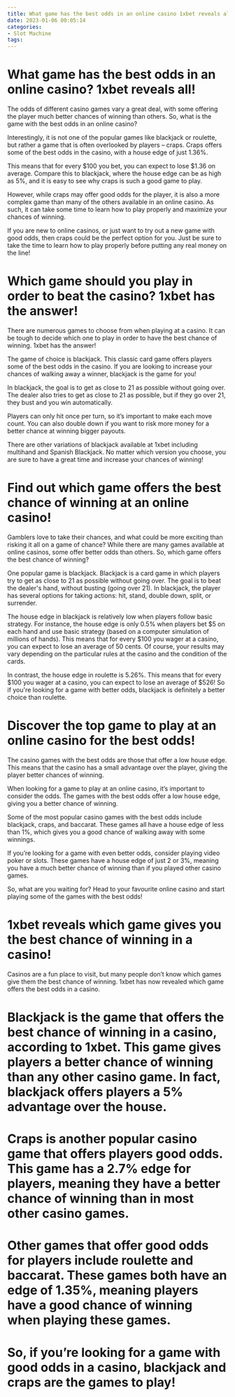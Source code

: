 ```yaml
---
title: What game has the best odds in an online casino 1xbet reveals all!
date: 2023-01-06 00:05:14
categories:
- Slot Machine
tags:
---
```



#  What game has the best odds in an online casino? 1xbet reveals all!

The odds of different casino games vary a great deal, with some offering the player much better chances of winning than others. So, what is the game with the best odds in an online casino?

Interestingly, it is not one of the popular games like blackjack or roulette, but rather a game that is often overlooked by players – craps. Craps offers some of the best odds in the casino, with a house edge of just 1.36%.

This means that for every $100 you bet, you can expect to lose $1.36 on average. Compare this to blackjack, where the house edge can be as high as 5%, and it is easy to see why craps is such a good game to play.

However, while craps may offer good odds for the player, it is also a more complex game than many of the others available in an online casino. As such, it can take some time to learn how to play properly and maximize your chances of winning.

If you are new to online casinos, or just want to try out a new game with good odds, then craps could be the perfect option for you. Just be sure to take the time to learn how to play properly before putting any real money on the line!

#  Which game should you play in order to beat the casino? 1xbet has the answer!

There are numerous games to choose from when playing at a casino. It can be tough to decide which one to play in order to have the best chance of winning. 1xbet has the answer!

The game of choice is blackjack. This classic card game offers players some of the best odds in the casino. If you are looking to increase your chances of walking away a winner, blackjack is the game for you!

In blackjack, the goal is to get as close to 21 as possible without going over. The dealer also tries to get as close to 21 as possible, but if they go over 21, they bust and you win automatically.

Players can only hit once per turn, so it’s important to make each move count. You can also double down if you want to risk more money for a better chance at winning bigger payouts.

There are other variations of blackjack available at 1xbet including multihand and Spanish Blackjack. No matter which version you choose, you are sure to have a great time and increase your chances of winning!

#  Find out which game offers the best chance of winning at an online casino!

Gamblers love to take their chances, and what could be more exciting than risking it all on a game of chance? While there are many games available at online casinos, some offer better odds than others. So, which game offers the best chance of winning?

One popular game is blackjack. Blackjack is a card game in which players try to get as close to 21 as possible without going over. The goal is to beat the dealer's hand, without busting (going over 21). In blackjack, the player has several options for taking actions: hit, stand, double down, split, or surrender.

The house edge in blackjack is relatively low when players follow basic strategy. For instance, the house edge is only 0.5% when players bet $5 on each hand and use basic strategy (based on a computer simulation of millions of hands). This means that for every $100 you wager at a casino, you can expect to lose an average of 50 cents. Of course, your results may vary depending on the particular rules at the casino and the condition of the cards.

In contrast, the house edge in roulette is 5.26%. This means that for every $100 you wager at a casino, you can expect to lose an average of $526! So if you're looking for a game with better odds, blackjack is definitely a better choice than roulette.

#  Discover the top game to play at an online casino for the best odds!

The casino games with the best odds are those that offer a low house edge. This means that the casino has a small advantage over the player, giving the player better chances of winning.

When looking for a game to play at an online casino, it’s important to consider the odds. The games with the best odds offer a low house edge, giving you a better chance of winning.

Some of the most popular casino games with the best odds include blackjack, craps, and baccarat. These games all have a house edge of less than 1%, which gives you a good chance of walking away with some winnings.

If you’re looking for a game with even better odds, consider playing video poker or slots. These games have a house edge of just 2 or 3%, meaning you have a much better chance of winning than if you played other casino games.

So, what are you waiting for? Head to your favourite online casino and start playing some of the games with the best odds!

#  1xbet reveals which game gives you the best chance of winning in a casino!

Casinos are a fun place to visit, but many people don’t know which games give them the best chance of winning. 1xbet has now revealed which game offers the best odds in a casino.

# Blackjack is the game that offers the best chance of winning in a casino, according to 1xbet. This game gives players a better chance of winning than any other casino game. In fact, blackjack offers players a 5% advantage over the house.

# Craps is another popular casino game that offers players good odds. This game has a 2.7% edge for players, meaning they have a better chance of winning than in most other casino games.

# Other games that offer good odds for players include roulette and baccarat. These games both have an edge of 1.35%, meaning players have a good chance of winning when playing these games.

# So, if you’re looking for a game with good odds in a casino, blackjack and craps are the games to play!